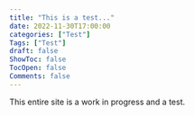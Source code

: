 ```yaml
---
title: "This is a test..."
date: 2022-11-30T17:00:00
categories: ["Test"]
Tags: ["Test"]
draft: false
ShowToc: false
TocOpen: false
Comments: false
---
```

This entire site is a work in progress and a test.